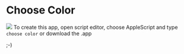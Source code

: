 # Choose Color

![](https://doc-0o-b4-docs.googleusercontent.com/docs/securesc/dh7mkd0bio2pju1q5hrdpdlsji3cfluh/69jvj19crt901nhl2mgr0vqbbc9ak26g/1445169600000/03644157938837671761/03644157938837671761/0ByagwUdJnV51elhWbGJBUFFfeGc?e=download)
To create this app, open script editor, choose AppleScript and type ```choose color```
or download the .app

;-)
